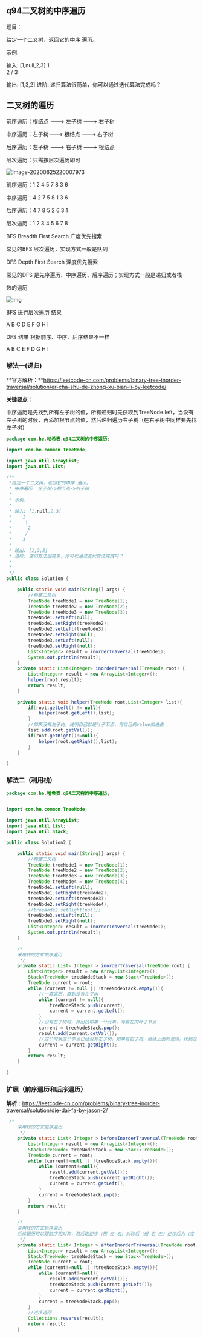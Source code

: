 ## q94二叉树的中序遍历

题目：

给定一个二叉树，返回它的中序 遍历。

示例:

输入: [1,null,2,3]
   1
    \
     2
    /
   3

输出: [1,3,2]
进阶: 递归算法很简单，你可以通过迭代算法完成吗？



## 二叉树的遍历

前序遍历：根结点 ---> 左子树 ---> 右子树

中序遍历：左子树---> 根结点 ---> 右子树

后序遍历：左子树 ---> 右子树 ---> 根结点

层次遍历：只需按层次遍历即可

![image-20200625220007973](assets/image-20200625220007973.png)

前序遍历：1  2  4  5  7  8  3  6 

中序遍历：4  2  7  5  8  1  3  6

后序遍历：4  7  8  5  2  6  3  1

层次遍历：1  2  3  4  5  6  7  8



BFS Breadth First Search 广度优先搜索

常见的BFS 层次遍历，实现方式一般是队列

DFS Depth First Search 深度优先搜索

常见的DFS 是先序遍历、中序遍历、后序遍历；实现方式一般是递归或者栈

数的遍历

![img](https://upload-images.jianshu.io/upload_images/14944389-f2069f76a77c6610.png?imageMogr2/auto-orient/strip|imageView2/2/w/670/format/webp)

BFS 进行层次遍历 结果

A  B C D  E F  G  H I

DFS 结果 根据前序、中序、后序结果不一样

 A B  C E  F  D G H  I



### 解法一(递归)

**官方解析：**https://leetcode-cn.com/problems/binary-tree-inorder-traversal/solution/er-cha-shu-de-zhong-xu-bian-li-by-leetcode/



**关键要点：**

中序遍历是先找到所有左子树的值，所有递归时先获取到TreeNode.left，当没有左子树的时候，再添加根节点的值，然后递归遍历右子树（在右子树中同样要先找左子树）

```java
package com.he.哈希表.q94二叉树的中序遍历;

import com.he.common.TreeNode;

import java.util.ArrayList;
import java.util.List;

/**
 *给定一个二叉树，返回它的中序 遍历。
 * 中序遍历  左子树->根节点->右子树
 *
 * 示例:
 *
 * 输入: [1,null,2,3]
 *    1
 *     \
 *      2
 *     /
 *    3
 *
 * 输出: [1,3,2]
 * 进阶: 递归算法很简单，你可以通过迭代算法完成吗？
 *
 *
 */
public class Solution {

    public static void main(String[] args) {
        //构建二叉树
        TreeNode treeNode1 = new TreeNode(1);
        TreeNode treeNode2 = new TreeNode(2);
        TreeNode treeNode3 = new TreeNode(3);
        treeNode1.setLeft(null);
        treeNode1.setRight(treeNode2);
        treeNode2.setLeft(treeNode3);
        treeNode2.setRight(null);
        treeNode3.setLeft(null);
        treeNode3.setRight(null);
        List<Integer> result = inorderTraversal(treeNode1);
        System.out.println(result);
    }
    private static List<Integer> inorderTraversal(TreeNode root) {
        List<Integer> result = new ArrayList<Integer>();
        helper(root,result);
        return result;
    }

    private static void helper(TreeNode root,List<Integer> list){
        if(root.getLeft() != null){
            helper(root.getLeft(),list);
        }
        //如果没有左子树，说明自己就是叶子节点，将自己的value加进去
        list.add(root.getVal());
        if(root.getRight()!=null){
            helper(root.getRight(),list);
        }
    }

}


```



### 解法二（利用栈）



```java
package com.he.哈希表.q94二叉树的中序遍历;


import com.he.common.TreeNode;

import java.util.ArrayList;
import java.util.List;
import java.util.Stack;

public class Solution2 {

    public static void main(String[] args) {
        //构建二叉树
        TreeNode treeNode1 = new TreeNode(1);
        TreeNode treeNode2 = new TreeNode(2);
        TreeNode treeNode3 = new TreeNode(3);
        TreeNode treeNode4 = new TreeNode(4);
        treeNode1.setLeft(null);
        treeNode1.setRight(treeNode2);
        treeNode2.setLeft(treeNode3);
        treeNode2.setRight(treeNode4);
        //treeNode2.setRight(null);
        treeNode3.setLeft(null);
        treeNode3.setRight(null);
        List<Integer> result = inorderTraversal(treeNode1);
        System.out.println(result);
    }

    /*
    采用栈的方式中序遍历
     */
    private static List< Integer > inorderTraversal(TreeNode root) {
        List<Integer> result = new ArrayList<Integer>();
        Stack<TreeNode> treeNodeStack = new Stack<TreeNode>();
        TreeNode current = root;
        while (current != null || !treeNodeStack.empty()){
            //一直遍历，直到没有左子树
            while (current != null){
                treeNodeStack.push(current);
                current = current.getLeft();
            }
            //没有左子树时，弹出栈中第一个元素，为最左的叶子节点
            current = treeNodeStack.pop();
            result.add(current.getVal());
            //这个时候这个节点已经没有左子树，如果有右子树，继续上面的逻辑，找到这个右子树的所有左子树压入栈中
            current = current.getRight();
        }
        return result;
    }

}
```



### 扩展（前序遍历和后序遍历）

**解析**：https://leetcode-cn.com/problems/binary-tree-inorder-traversal/solution/die-dai-fa-by-jason-2/

```java
 /*
    采用栈的方式前序遍历
     */
    private static List< Integer > beforeInorderTraversal(TreeNode root) {
        List<Integer> result = new ArrayList<Integer>();
        Stack<TreeNode> treeNodeStack = new Stack<TreeNode>();
        TreeNode current = root;
        while (current!=null || !treeNodeStack.empty()){
            while (current!=null){
                result.add(current.getVal());
                treeNodeStack.push(current.getRight());
                current = current.getLeft();
            }
            current = treeNodeStack.pop();
        }
        return result;
    }

    /*
    采用栈的方式后序遍历
    后续遍历可以跟前序相对称，然后取逆序（根-左-右）对称后（根-右-左）逆序后为（左-右-根）
     */
    private static List< Integer > afterInorderTraversal(TreeNode root) {
        List<Integer> result = new ArrayList<Integer>();
        Stack<TreeNode> treeNodeStack = new Stack<TreeNode>();
        TreeNode current = root;
        while (current!=null || !treeNodeStack.empty()){
            while (current!=null){
                result.add(current.getVal());
                treeNodeStack.push(current.getLeft());
                current = current.getRight();
            }
            current = treeNodeStack.pop();
        }
        //逆序返回
        Collections.reverse(result);
        return result;
    }
```



